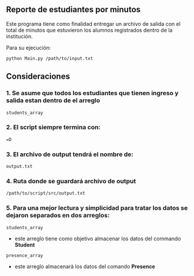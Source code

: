 ## Reporte de estudiantes por minutos

Este programa tiene como finalidad entregar un archivo de salida con el total de minutos 
que estuvieron los alumnos registrados dentro de la institución.

Para su ejecución:
```
python Main.py /path/to/input.txt
```
## Consideraciones

### 1. Se asume que todos los estudiantes que tienen ingreso y salida estan dentro de el arreglo 
```
students_array
```
### 2. El script siempre termina con:
```
=D
```
### 3. El archivo de output tendrá el nombre de: 
```
output.txt
```
	
### 4. Ruta donde se guardará archivo de output
```
/path/to/script/src/output.txt
```

### 5. Para una mejor lectura y simplicidad para tratar los datos se dejaron separados en dos arreglos:
```
students_array
```
	
- este arreglo tiene como objetivo almacenar los datos del commando **Student**
```
presence_array
```
- este arreglo almacenará los datos del comando **Presence** 